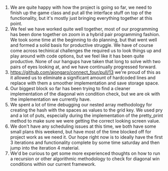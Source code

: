 1. We are quite happy with how the project is going so far, we need to finish up the game class and put all the interface stuff on top of the functionality, but it's mostly just bringing everything together at this point.
1. We feel we have worked quite well together, most of our programming has been done together on zoom in a hybrid pair programming fashion. We took some time at the beginning to do planning, but that went well and formed a solid basis for productive struggle. We have of course come across techinical challenges the required us to look things up and play around with code options, but we feel like it has been quite productive. None of our hangups have taken that long to solve with two pairs of eyes looking at, and we have continually progressed forward.
1. https://github.com/ajongaro/connect_four/pull/13 we're proud of this as it allowed us to eliminate a significant amount of hardcoded lines and replace with them a smoother implementation and save storage space.
1. Our biggest block so far has been trying to find a cleaner implementation of the diagonal win condition check, but we are ok with the implementation we currently have. 
1. We spent a lot of time debugging our nested array methodology for creating the hash with the spaces as values to the grid key. We used pry and a lot of puts, especially during the implementation of the pretty_print method to make sure we were getting the correct looking screen value.
1. We don't have any scheduling issues at this time, we both have some small plans this weekend, but have most of the time blocked off for project work as we need it. Our hope right now is to ideally have the first 3 iterations and functionality complete by some time saturday and then jump into the iteration 4 material.
1. We'd be curious to get some more experienced thoughts on how to run a recursion or other algorithmic methodology to check for diagonal win conditions within our current framework. 